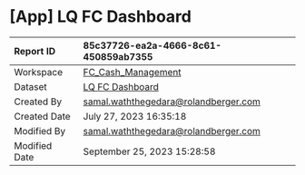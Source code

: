 



# [App] LQ FC Dashboard

|Report ID|85c37726-ea2a-4666-8c61-450859ab7355|
| :--- | :--- |
|Workspace|[FC_Cash_Management](../Workspaces/FC_Cash_Management.md)|
|Dataset|[LQ FC Dashboard](../Datasets/LQ-FC-Dashboard.md)|
|Created By|samal.waththegedara@rolandberger.com|
|Created Date|July 27, 2023 16:35:18|
|Modified By|samal.waththegedara@rolandberger.com|
|Modified Date|September 25, 2023 15:28:58|
